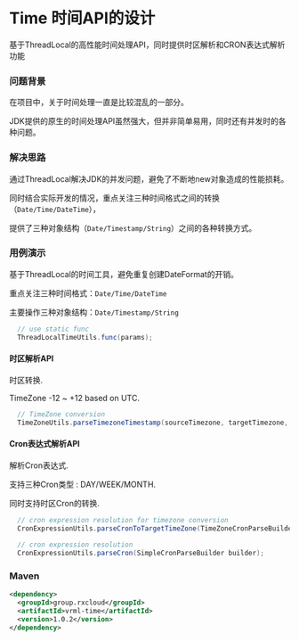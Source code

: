 # Time 时间API的设计

基于ThreadLocal的高性能时间处理API，同时提供时区解析和CRON表达式解析功能

### 问题背景

在项目中，关于时间处理一直是比较混乱的一部分。

JDK提供的原生的时间处理API虽然强大，但并非简单易用，同时还有并发时的各种问题。

### 解决思路

通过ThreadLocal解决JDK的并发问题，避免了不断地new对象造成的性能损耗。

同时结合实际开发的情况，重点关注三种时间格式之间的转换（`Date/Time/DateTime`），

提供了三种对象结构（`Date/Timestamp/String`）之间的各种转换方式。
 
### 用例演示

基于ThreadLocal的时间工具，避免重复创建DateFormat的开销。

重点关注三种时间格式：`Date/Time/DateTime`

主要操作三种对象结构：`Date/Timestamp/String`

```java
  // use static func
  ThreadLocalTimeUtils.func(params);
```

#### 时区解析API

时区转换.

TimeZone -12 ~ +12 based on UTC.

```java
  // TimeZone conversion
  TimeZoneUtils.parseTimezoneTimestamp(sourceTimezone, targetTimezone, sourceTimestamp);
```

#### Cron表达式解析API

解析Cron表达式.

支持三种Cron类型 : DAY/WEEK/MONTH.

同时支持时区Cron的转换.

```java
  // cron expression resolution for timezone conversion
  CronExpressionUtils.parseCronToTargetTimeZone(TimeZoneCronParseBuilder builder);
  
  // cron expression resolution
  CronExpressionUtils.parseCron(SimpleCronParseBuilder builder);
```

### Maven

```xml
<dependency>
  <groupId>group.rxcloud</groupId>
  <artifactId>vrml-time</artifactId>
  <version>1.0.2</version>
</dependency>
```